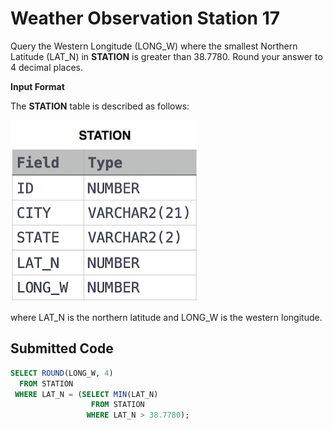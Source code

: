 # Weather Observation Station 17

Query the Western Longitude (LONG_W) where the smallest Northern Latitude (LAT_N) in **STATION** is greater than $38.7780$. Round your answer to $4$ decimal places.

**Input Format**

The **STATION** table is described as follows:

![](../src/1449345840-5f0a551030-Station.jpg)

where LAT_N is the northern latitude and LONG_W is the western longitude.

## Submitted Code

```sql
SELECT ROUND(LONG_W, 4)
  FROM STATION
 WHERE LAT_N = (SELECT MIN(LAT_N)
                  FROM STATION
                 WHERE LAT_N > 38.7780);
```
